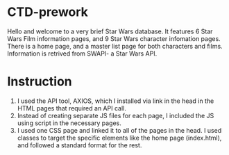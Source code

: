 # CTD-prework

Hello and welcome to a very brief Star Wars database. It features 6 Star Wars Film information pages, and 9 Star Wars character infomation pages. There is a home page, and a master list page for both characters and films. Information is retrived from SWAPI- a Star Wars API.

# Instruction

1. I used the API tool, AXIOS, which I installed via link in the head in the HTML pages that required an API call.
2. Instead of creating separate JS files for each page, I included the JS using script in the necessary pages.
3. I used one CSS page and linked it to all of the pages in the head. I used classes to target the specific elements like the home page (index.html), and followed a standard format for the rest.
